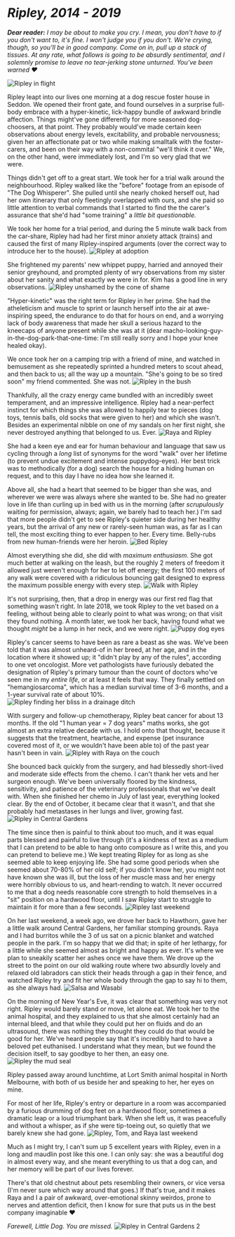 <link href="style.css" rel="stylesheet"></link>

# _Ripley, 2014 - 2019_

_**Dear reader:** I may be about to make you cry. 
I mean, you don't have to if you don't want to, it's fine. I won't judge you if you don't. We're crying, though, so you'll be in good company. Come on in, pull up a stack of tissues. 
At any rate, what follows is going to be absurdly sentimental, and I solemnly promise to leave no tear-jerking stone unturned. You've been warned ❤️_

![Ripley in flight](./img/EaglemontDogs2_Original.jpg "Ripley in flight")

Ripley leapt into our lives one morning at a dog rescue foster house in Seddon. We opened their front gate, and found ourselves in a surprise full-body embrace with a hyper-kinetic, lick-happy bundle of awkward brindle affection. Things might've gone differently for more seasoned dog-choosers, at that point. They probably would've made certain keen observations about energy levels, excitability, and probable nervousness; given her an affectionate pat or two while making smalltalk with the foster-carers, and been on their way with a non-commital "we'll think it over." We, on the other hand, were immediately lost, and I'm so very glad that we were.


Things didn't get off to a great start. We took her for a trial walk around the neighbourhood. Ripley walked like the "before" footage from an episode of "The Dog Whisperer". She pulled until she nearly choked herself out, had her own itinerary that only fleetingly overlapped with ours, and she paid so little attention to verbal commands that I started to find the the carer's assurance that she'd had "some training" a _little bit questionable._

We took her home for a trial period, and during the 5 minute walk back from the car-share, Ripley had had her first minor anxiety attack (trains) and caused the first of many Ripley-inspired arguments (over the correct way to introduce her to the house).
![Ripley at adoption](./img/young_ripley.jpg "Ripley at adoption")

She frightened my parents' new whippet puppy, harried and annoyed their senior greyhound, and prompted plenty of wry observations from my sister about her sanity and what exactly we were in for. Kim has a good line in wry observations.
![Ripley unshamed by the cone of shame](./img/cone_leaf.JPG "Ripley unshamed by the cone of shame")

"Hyper-kinetic" was the right term for Ripley in her prime. She had the atheleticism and muscle to sprint or launch herself into the air at awe-inspiring speed, the endurance to do that for hours on end, and a worrying lack of body awareness that made her skull a serious hazard to the kneecaps of anyone present while she was at it (dear macho-looking-guy-in-the-dog-park-that-one-time: I'm still really sorry and I hope your knee healed okay). 

We once took her on a camping trip with a friend of mine, and watched in bemusement as she repeatedly sprinted a hundred meters to scout ahead, and then back to us; all the way up a mountain. "She's going to be so tired soon" my friend commented. She was not.
![Ripley in the bush](./img/bush_ripley.jpg)

Thankfully, all the crazy energy came bundled with an incredibly sweet temperament, and an impressive intelligence. Ripley had a near-perfect instinct for which things she was allowed to happily tear to pieces (dog toys, tennis balls, old socks that were given to her) and which she wasn't. Besides an experimental nibble on one of my sandals on her first night, she never destroyed anything that belonged to us. Ever. 
![Raya and Ripley](./img/raya_ripley.jpg)

She had a keen eye and ear for human behaviour and language that saw us cycling through a _long_ list of synonyms for the word "walk" over her lifetime (to prevent undue excitement and intense puppydog-eyes). Her best trick was to methodically (for a dog) search the house for a hiding human on request, and to this day I have no idea how she learned it.

Above all, she had a heart that seemed to be bigger than she was, and wherever we were was always where she wanted to be. She had no greater love in life than curling up in bed with us in the morning (after _scrupulously_ waiting for permission, always; again, we barely had to teach her.) I'm sad that more people didn't get to see Ripley's quieter side during her healthy years, but the arrival of any new or rarely-seen human was, as far as I can tell, the most exciting thing to ever happen to her. Every time. Belly-rubs from new human-friends were her heroin.
![Bed Ripley](./img/bed_ripley.jpg)

Almost everything she did, she did with _maximum enthusiasm_. She got much better at walking on the leash, but the roughly 2 meters of freedom it allowed just weren't enough for her to let off energy; the first 100 meters of any walk were covered with a ridiculous bouncing gait designed to express the maximum possible energy with every step. 
![Walk with Ripley](./img/tom_walk.jpg)

It's not surprising, then, that a drop in energy was our first red flag that something wasn't right. In late 2018, we took Ripley to the vet based on a feeling, without being able to clearly point to what was wrong; on that visit they found nothing. A month later, we took her back, having found what we thought _might_ be a lump in her neck, and we were right.
![Puppy dog eyes](./img/couch_puppy_dog_eyes.jpg)

Ripley's cancer seems to have been as rare a beast as she was. We've been told that it was almost unheard-of in her breed, at her age, and in the location where it showed up; it "didn't play by any of the rules", according to one vet oncologist. More vet pathologists have furiously debated the designation of Ripley's primary tumour than the count of doctors who've seen me in my _entire life_, or at least it feels that way. They finally settled on "hemangiosarcoma", which has a median survival time of 3-6 months, and a 1-year survival rate of about 10%.
![Ripley finding her bliss in a drainage ditch](./img/drainage_ditch.jpg)

With surgery and follow-up chemotherapy, Ripley beat cancer for about 13 months. If the old "1 human year = 7 dog years" maths works, she got almost an extra relative decade with us. I hold onto that thought, because it suggests that the treatment, heartache, and expense (pet insurance covered most of it, or we wouldn't have been able to) of the past year hasn't been in vain.
![Ripley with Raya on the couch](./img/raya_couch.JPG)

She bounced back quickly from the surgery, and had blessedly short-lived and moderate side effects from the chemo. I can't thank her vets and her surgeon enough. We've been universally floored by the kindness, sensitivity, and patience of the veterinary professionals that we've dealt with. When she finished her chemo in July of last year, everything looked clear. By the end of October, it became clear that it wasn't, and that she probably had metastases in her lungs and liver, growing fast.
![Ripley in Central Gardens](./img/park_ripley.jpg)

The time since then is painful to think about too much, and it was equal parts blessed and painful to live through (it's a kindness of text as a medium that I can pretend to be able to hang onto composure as I write this, and you can pretend to believe me.) We kept treating Ripley for as long as she seemed able to keep enjoying life. She had some good periods when she seemed about 70-80% of her old self; if you didn't know her, you might not have known she was ill, but the loss of her muscle mass and her energy were horribly obvious to us, and heart-rending to watch. It never occurred to me that a dog needs reasonable core strength to hold themselves in a "sit" position on a hardwood floor, until I saw Ripley start to struggle to maintain it for more than a few seconds. 
![Ripley last weekend](./img/ripley_hawthorn.jpg)

On her last weekend, a week ago, we drove her back to Hawthorn, gave her a little walk around Central Gardens, her familiar stomping grounds. Raya and I had burritos while the 3 of us sat on a picnic blanket and watched people in the park. I'm so happy that we did that; in spite of her lethargy, for a little while she seemed almost as bright and happy as ever. It's where we plan to sneakily scatter her ashes once we have them. We drove up the street to the point on our old walking route where two absurdly lovely and relaxed old labradors can stick their heads through a gap in their fence, and watched Ripley try and fit her whole body through the gap to say hi to them, as she always had.
![Salsa and Wasabi](./img/salsa_wasabi.jpg)

On the morning of New Year's Eve, it was clear that something was very not right. Ripley would barely stand or move, let alone eat. We took her to the animal hospital, and they explained to us that she almost certainly had an internal bleed, and that while they could put her on fluids and do an ultrasound, there was nothing they thought they could do that would be good for her. We've heard people say that it's incredibly hard to have a beloved pet euthanised. I understand what they mean, but we found the decision itself, to say goodbye to her then, an easy one.
![Ripley the mud seal](./img/ripley_mud_seal.jpg)

Ripley passed away around lunchtime, at Lort Smith animal hospital in North Melbourne, with both of us beside her and speaking to her, her eyes on mine. 

For most of her life, Ripley's entry or departure in a room was accompanied by a furious drumming of dog feet on a hardwood floor, sometimes a dramatic leap or a loud triumphant bark. When she left us, it was peacefully and without a whisper, as if she were tip-toeing out, so quietly that we barely knew she had gone.
![Ripley, Tom, and Raya last weekend](./img/ripley_tom_raya.jpg)

Much as I might try, I can't sum up 5 excellent years with Ripley, even in a long and maudlin post like this one. I can only say: she was a beautiful dog in almost every way, and she meant everything to us that a dog can, and her memory will be part of our lives forever. 

There's that old chestnut about pets resembling their owners, or vice versa (I'm never sure which way around that goes.) If that's true, and it makes Raya and I a pair of awkward, over-emotional skinny weirdos, prone to nerves and attention deficit, then I know for sure that puts us in the best company imaginable ❤️

_Farewell, Little Dog. You are missed._
![Ripley in Central Gardens 2](./img/ripley_park_2.jpg)
